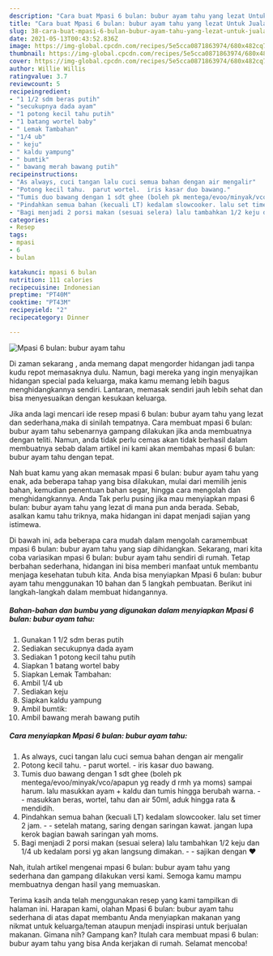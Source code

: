 ```yaml
---
description: "Cara buat Mpasi 6 bulan: bubur ayam tahu yang lezat Untuk Jualan"
title: "Cara buat Mpasi 6 bulan: bubur ayam tahu yang lezat Untuk Jualan"
slug: 38-cara-buat-mpasi-6-bulan-bubur-ayam-tahu-yang-lezat-untuk-jualan
date: 2021-05-13T00:43:52.836Z
image: https://img-global.cpcdn.com/recipes/5e5cca0871863974/680x482cq70/mpasi-6-bulan-bubur-ayam-tahu-foto-resep-utama.jpg
thumbnail: https://img-global.cpcdn.com/recipes/5e5cca0871863974/680x482cq70/mpasi-6-bulan-bubur-ayam-tahu-foto-resep-utama.jpg
cover: https://img-global.cpcdn.com/recipes/5e5cca0871863974/680x482cq70/mpasi-6-bulan-bubur-ayam-tahu-foto-resep-utama.jpg
author: Willie Willis
ratingvalue: 3.7
reviewcount: 5
recipeingredient:
- "1 1/2 sdm beras putih"
- "secukupnya dada ayam"
- "1 potong kecil tahu putih"
- "1 batang wortel baby"
- " Lemak Tambahan"
- "1/4 ub"
- " keju"
- " kaldu yampung"
- " bumtik"
- " bawang merah bawang putih"
recipeinstructions:
- "As always, cuci tangan lalu cuci semua bahan dengan air mengalir"
- "Potong kecil tahu.  parut wortel.  iris kasar duo bawang."
- "Tumis duo bawang dengan 1 sdt ghee (boleh pk mentega/evoo/minyak/vco/apapun yg ready d rmh ya moms) sampai harum. lalu masukkan ayam + kaldu dan tumis hingga berubah warna.   masukkan beras, wortel, tahu dan air 50ml, aduk hingga rata &amp; mendidih."
- "Pindahkan semua bahan (kecuali LT) kedalam slowcooker. lalu set timer 2 jam.   setelah matang, saring dengan saringan kawat. jangan lupa kerok bagian bawah saringan yah moms."
- "Bagi menjadi 2 porsi makan (sesuai selera) lalu tambahkan 1/2 keju dan 1/4 ub kedalam porsi yg akan langsung dimakan.   sajikan dengan ❤️"
categories:
- Resep
tags:
- mpasi
- 6
- bulan

katakunci: mpasi 6 bulan 
nutrition: 111 calories
recipecuisine: Indonesian
preptime: "PT40M"
cooktime: "PT43M"
recipeyield: "2"
recipecategory: Dinner

---
```



![Mpasi 6 bulan: bubur ayam tahu](https://img-global.cpcdn.com/recipes/5e5cca0871863974/680x482cq70/mpasi-6-bulan-bubur-ayam-tahu-foto-resep-utama.jpg)

Di zaman  sekarang , anda memang dapat mengorder hidangan jadi tanpa kudu repot memasaknya dulu. Namun, bagi mereka yang ingin menyajikan hidangan special pada keluarga, maka kamu memang lebih bagus menghidangkannya sendiri. Lantaran, memasak sendiri jauh lebih sehat dan bisa menyesuaikan dengan kesukaan keluarga.

Jika anda lagi mencari ide resep mpasi 6 bulan: bubur ayam tahu yang lezat dan sederhana,maka di sinilah tempatnya. Cara membuat mpasi 6 bulan: bubur ayam tahu  sebenarnya gampang dilakukan jika anda membuatnya dengan teliti. Namun, anda tidak perlu cemas akan tidak berhasil dalam membuatnya 
sebab dalam artikel ini kami akan membahas mpasi 6 bulan: bubur ayam tahu dengan tepat.  



Nah buat kamu yang akan memasak mpasi 6 bulan: bubur ayam tahu yang enak, ada beberapa tahap yang bisa dilakukan, mulai dari memilih jenis bahan, kemudian penentuan bahan segar, hingga cara mengolah dan menghidangkannya. Anda Tak perlu pusing jika mau menyiapkan mpasi 6 bulan: bubur ayam tahu yang lezat di mana pun anda berada. Sebab, asalkan kamu  tahu triknya, maka hidangan ini dapat menjadi sajian yang istimewa.

Di bawah ini, ada beberapa cara mudah dalam mengolah caramembuat mpasi 6 bulan: bubur ayam tahu yang siap dihidangkan. Sekarang, mari kita coba variasikan mpasi 6 bulan: bubur ayam tahu sendiri di rumah. Tetap berbahan sederhana, hidangan ini bisa memberi manfaat untuk membantu menjaga kesehatan tubuh kita. Anda bisa menyiapkan Mpasi 6 bulan: bubur ayam tahu menggunakan 10 bahan dan 5 langkah pembuatan. Berikut ini langkah-langkah dalam membuat hidangannya.

<!--inarticleads1-->

##### Bahan-bahan dan bumbu yang digunakan dalam menyiapkan Mpasi 6 bulan: bubur ayam tahu:

1. Gunakan 1 1/2 sdm beras putih
1. Sediakan secukupnya dada ayam
1. Sediakan 1 potong kecil tahu putih
1. Siapkan 1 batang wortel baby
1. Siapkan  Lemak Tambahan:
1. Ambil 1/4 ub
1. Sediakan  keju
1. Siapkan  kaldu yampung
1. Ambil  bumtik:
1. Ambil  bawang merah bawang putih




<!--inarticleads2-->

##### Cara menyiapkan Mpasi 6 bulan: bubur ayam tahu:

1. As always, cuci tangan lalu cuci semua bahan dengan air mengalir
1. Potong kecil tahu.  - parut wortel.  - iris kasar duo bawang.
1. Tumis duo bawang dengan 1 sdt ghee (boleh pk mentega/evoo/minyak/vco/apapun yg ready d rmh ya moms) sampai harum. lalu masukkan ayam + kaldu dan tumis hingga berubah warna.  -  - masukkan beras, wortel, tahu dan air 50ml, aduk hingga rata &amp; mendidih.
1. Pindahkan semua bahan (kecuali LT) kedalam slowcooker. lalu set timer 2 jam.  -  - setelah matang, saring dengan saringan kawat. jangan lupa kerok bagian bawah saringan yah moms.
1. Bagi menjadi 2 porsi makan (sesuai selera) lalu tambahkan 1/2 keju dan 1/4 ub kedalam porsi yg akan langsung dimakan.  -  - sajikan dengan ❤️




Nah, itulah artikel mengenai  mpasi 6 bulan: bubur ayam tahu  yang sederhana dan gampang dilakukan versi kami. Semoga kamu mampu membuatnya dengan hasil yang memuaskan. 

Terima kasih anda telah menggunakan resep yang kami tampilkan di halaman ini. Harapan kami, olahan  Mpasi 6 bulan: bubur ayam tahu sederhana di atas dapat membantu Anda menyiapkan makanan yang nikmat untuk keluarga/teman ataupun menjadi inspirasi untuk berjualan makanan. Gimana nih? Gampang kan? Itulah cara membuat mpasi 6 bulan: bubur ayam tahu yang bisa Anda kerjakan di rumah. Selamat mencoba!

